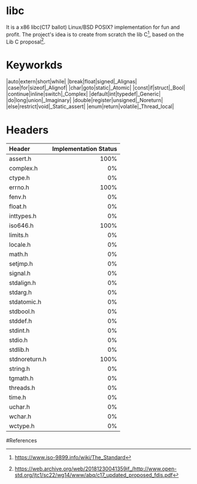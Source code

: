 # libc
It is a x86 libc(C17 ballot) Linux/BSD POSIX? implementation for fun and profit.
The project's idea is to create from scratch the lib C[^1], based on the Lib C proposal[^2].

# Keyworkds
|auto|extern|short|while|
|break|float|signed|_Alignas|
|case|for|sizeof|_Alignof|
|char|goto|static|_Atomic|
|const|if|struct|_Bool|
|continue|inline|switch|_Complex|
|default|int|typedef|_Generic|
|do|long|union|_Imaginary|
|double|register|unsigned|_Noreturn|
|else|restrict|void|_Static_assert|
|enum|return|volatile|_Thread_local|

# Headers

| Header | Implementation Status |
|:--------|--------:|
|assert.h| 100%|
|complex.h| 0% |
|ctype.h| 0%|
|errno.h| 100%|
|fenv.h|0%|
|float.h|0%|
|inttypes.h|0%|
|iso646.h|100%|
|limits.h|0%|
|locale.h|0%|
|math.h|0%|
|setjmp.h|0%|
|signal.h|0%|
|stdalign.h|0%|
|stdarg.h|0%|
|stdatomic.h|0%|
|stdbool.h|0%|
|stddef.h|0%|
|stdint.h|0%|
|stdio.h|0%|
|stdlib.h|0%|
|stdnoreturn.h|100%|
|string.h|0%|
|tgmath.h|0%|
|threads.h|0%|
|time.h|0%|
|uchar.h|0%|
|wchar.h|0%|
|wctype.h|0%|


#References
[^1]: https://www.iso-9899.info/wiki/The_Standard
[^2]: https://web.archive.org/web/20181230041359if_/http://www.open-std.org/jtc1/sc22/wg14/www/abq/c17_updated_proposed_fdis.pdf
